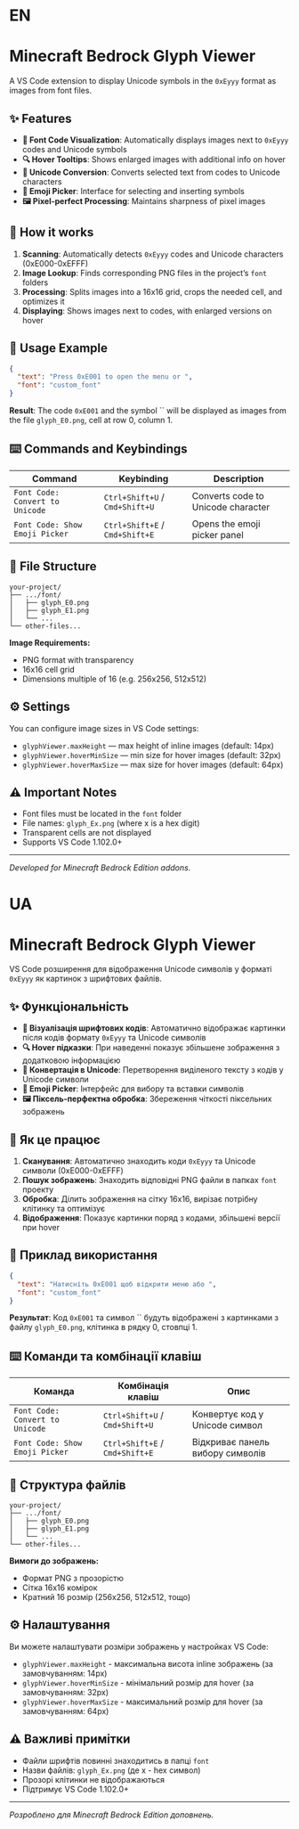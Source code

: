 # EN

# Minecraft Bedrock Glyph Viewer

A VS Code extension to display Unicode symbols in the `0xEyyy` format as images from font files.

## ✨ Features

* **🎨 Font Code Visualization**: Automatically displays images next to `0xEyyy` codes and Unicode symbols
* **🔍 Hover Tooltips**: Shows enlarged images with additional info on hover
* **🔄 Unicode Conversion**: Converts selected text from codes to Unicode characters
* **📎 Emoji Picker**: Interface for selecting and inserting symbols
* **🖼️ Pixel-perfect Processing**: Maintains sharpness of pixel images

## 🚀 How it works

1. **Scanning**: Automatically detects `0xEyyy` codes and Unicode characters (0xE000-0xEFFF)
2. **Image Lookup**: Finds corresponding PNG files in the project’s `font` folders
3. **Processing**: Splits images into a 16x16 grid, crops the needed cell, and optimizes it
4. **Displaying**: Shows images next to codes, with enlarged versions on hover

## 📝 Usage Example

```json
{
  "text": "Press 0xE001 to open the menu or ",
  "font": "custom_font"
}
```

**Result**: The code `0xE001` and the symbol \`\` will be displayed as images from the file `glyph_E0.png`, cell at row 0, column 1.

## ⌨️ Commands and Keybindings

| Command                         | Keybinding                     | Description                        |
| ------------------------------- | ------------------------------ | ---------------------------------- |
| `Font Code: Convert to Unicode` | `Ctrl+Shift+U` / `Cmd+Shift+U` | Converts code to Unicode character |
| `Font Code: Show Emoji Picker`  | `Ctrl+Shift+E` / `Cmd+Shift+E` | Opens the emoji picker panel       |

## 📁 File Structure

```
your-project/
├── .../font/
│   ├── glyph_E0.png
│   ├── glyph_E1.png
│   └── ...
└── other-files...
```

**Image Requirements:**

* PNG format with transparency
* 16x16 cell grid
* Dimensions multiple of 16 (e.g. 256x256, 512x512)

## ⚙️ Settings

You can configure image sizes in VS Code settings:

* `glyphViewer.maxHeight` — max height of inline images (default: 14px)
* `glyphViewer.hoverMinSize` — min size for hover images (default: 32px)
* `glyphViewer.hoverMaxSize` — max size for hover images (default: 64px)

## ⚠️ Important Notes

* Font files must be located in the `font` folder
* File names: `glyph_Ex.png` (where x is a hex digit)
* Transparent cells are not displayed
* Supports VS Code 1.102.0+

---

*Developed for Minecraft Bedrock Edition addons.*

# UA

# Minecraft Bedrock Glyph Viewer

VS Code розширення для відображення Unicode символів у форматі `0xEyyy` як картинок з шрифтових файлів.

## ✨ Функціональність

- **🎨 Візуалізація шрифтових кодів**: Автоматично відображає картинки після кодів формату `0xEyyy` та Unicode символів
- **🔍 Hover підказки**: При наведенні показує збільшене зображення з додатковою інформацією
- **🔄 Конвертація в Unicode**: Перетворення виділеного тексту з кодів у Unicode символи
- **📎 Emoji Picker**: Інтерфейс для вибору та вставки символів
- **🖼️ Піксель-перфектна обробка**: Збереження чіткості піксельних зображень

## 🚀 Як це працює

1. **Сканування**: Автоматично знаходить коди `0xEyyy` та Unicode символи (0xE000-0xEFFF)
2. **Пошук зображень**: Знаходить відповідні PNG файли в папках `font` проекту
3. **Обробка**: Ділить зображення на сітку 16x16, вирізає потрібну клітинку та оптимізує
4. **Відображення**: Показує картинки поряд з кодами, збільшені версії при hover

## 📝 Приклад використання

```json
{
  "text": "Натисніть 0xE001 щоб відкрити меню або ",
  "font": "custom_font"
}
```

**Результат**: Код `0xE001` та символ `` будуть відображені з картинками з файлу `glyph_E0.png`, клітинка в рядку 0, стовпці 1.

## ⌨️ Команди та комбінації клавіш

| Команда | Комбінація клавіш | Опис |
|---------|-------------------|------|
| `Font Code: Convert to Unicode` | `Ctrl+Shift+U` / `Cmd+Shift+U` | Конвертує код у Unicode символ |
| `Font Code: Show Emoji Picker` | `Ctrl+Shift+E` / `Cmd+Shift+E` | Відкриває панель вибору символів |

## 📁 Структура файлів

```
your-project/
├── .../font/
│   ├── glyph_E0.png
│   ├── glyph_E1.png
│   └── ...
└── other-files...
```

**Вимоги до зображень:**
- Формат PNG з прозорістю
- Сітка 16x16 комірок
- Кратний 16 розмір (256x256, 512x512, тощо)

## ⚙️ Налаштування

Ви можете налаштувати розміри зображень у настройках VS Code:

- `glyphViewer.maxHeight` - максимальна висота inline зображень (за замовчуванням: 14px)
- `glyphViewer.hoverMinSize` - мінімальний розмір для hover (за замовчуванням: 32px)  
- `glyphViewer.hoverMaxSize` - максимальний розмір для hover (за замовчуванням: 64px)

## ⚠️ Важливі примітки

- Файли шрифтів повинні знаходитись в папці `font`
- Назви файлів: `glyph_Ex.png` (де x - hex символ)
- Прозорі клітинки не відображаються
- Підтримує VS Code 1.102.0+

---

*Розроблено для Minecraft Bedrock Edition доповнень.*